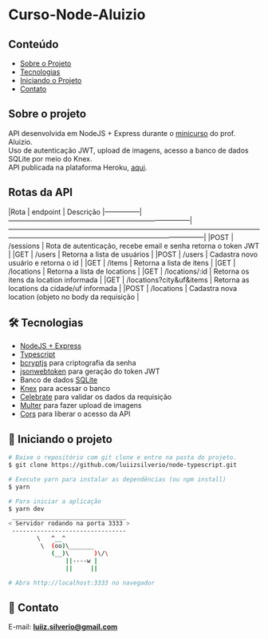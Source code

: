 # Curso-Node-Aluizio
## Conteúdo
* [Sobre o Projeto](#sobre-o-projeto)
* [Tecnologias](#hammer_and_wrench-tecnologias)
* [Iniciando o Projeto](#car-iniciando-o-projeto)
* [Contato](#email-contato)

## Sobre o projeto
API desenvolvida em NodeJS + Express durante o [minicurso](https://www.youtube.com/watch?v=M-pNDHC25Vg&list=PLE0DHiXlN_qp251xWxdb_stPj98y1auhc) do prof. Aluizio.
<br />
Uso de autenticação JWT, upload de imagens, acesso a banco de dados SQLite por meio do Knex.
<br />
API publicada na plataforma Heroku, [aqui](https://curso-node-aluizio.herokuapp.com).

## Rotas da API

|Rota | endpoint                 | Descrição
|—————|——————————————————————————|————————————————————————————————————————————————————————————————|
|POST | /sessions                | Rota de autenticação, recebe email e senha retorna o token JWT |
|GET  | /users                   | Retorna a lista de usuários |
|POST | /users                   | Cadastra novo usuário e retorna o id |
|GET  | /items                   | Retorna a lista de itens |
|GET  | /locations               | Retorna a lista de locations |
|GET  | /locations/:id           | Retorna os itens da location informada |
|GET  | /locations?city&uf&items | Retorna as locations da cidade/uf informada |
|POST | /locations               | Cadastra nova location (objeto no body da requisição |

## :hammer_and_wrench: Tecnologias
* <ins>NodeJS + Express</ins>
* <ins>Typescript</ins>
* <ins>bcryptjs</ins> para criptografia da senha
* <ins>jsonwebtoken</ins> para geração do token JWT
* Banco de dados <ins>SQLite</ins>
* <ins>Knex</ins> para acessar o banco
* <ins>Celebrate</ins> para validar os dados da requisição
* <ins>Multer</ins> para fazer upload de imagens
* <ins>Cors</ins> para liberar o acesso da API

## :car: Iniciando o projeto
```bash
# Baixe o repositório com git clone e entre na pasta do projeto.
$ git clone https://github.com/luiizsilverio/node-typescript.git

# Execute yarn para instalar as dependências (ou npm install)
$ yarn

# Para iniciar a aplicação
$ yarn dev
 ________________________________
< Servidor rodando na porta 3333 >
 --------------------------------
        \   ^__^
         \  (oo)\_______
            (__)\       )\/\
                ||----w |
                ||     ||

# Abra http://localhost:3333 no navegador
```

## :email: Contato

E-mail: [**luiiz.silverio@gmail.com**](mailto:luiiz.silverio@gmail.com)
